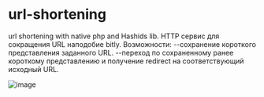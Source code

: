 # url-shortening
url shortening with native php and Hashids lib.
HTTP сервис для сокращения URL наподобие bitly.
Возможности:
--сохранение короткого представления заданного URL.
--переход по сохраненному ранее короткому представлению и получение redirect на соответствующий исходный URL.


![image](https://user-images.githubusercontent.com/54375241/188922062-f46c819b-d629-4056-87bf-af8d9f49c20d.png)

